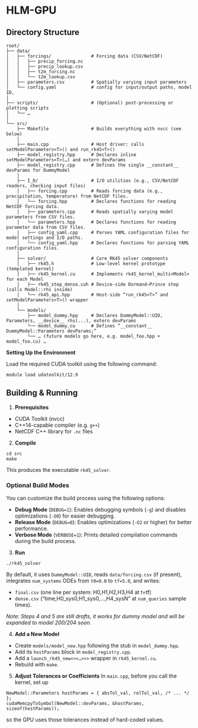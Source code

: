 # HLM-GPU

## Directory Structure

```text
root/
├── data/                       
│   ├── forcings/               # Forcing data (CSV/NetCDF)
│   │   ├── precip_forcing.nc   
│   │   ├── precip_lookup.csv
│   │   ├── t2m_forcing.nc
│   │   └── t2m_lookup.csv
│   ├── parameters.csv          # Spatially varying input parameters
│   └── config.yaml             # config for input/output paths, model ID,
│
├── scripts/                    # (Optional) post‐processing or plotting scripts
│   └── …                       
│
└── src/
    ├── Makefile                # Builds everything with nvcc (see below)
    │
    ├── main.cpp                # Host driver: calls setModelParameters<T>() and run_rk45<T>()
    ├── model_registry.hpp      # Declares inline setModelParameters<T>(…) and extern devParams
    ├── model_registry.cpp      # Defines the single __constant__ devParams for DummyModel
    │
    ├── I_O/                    # I/O utilities (e.g., CSV/NetCDF readers, checking input files)
    │   ├── forcing.cpp         # Reads forcing data (e.g., precipitation, temperature) from NetCDF files.
    │   └── forcing.hpp         # Declares functions for reading NetCDF forcing data.
    |   ├── parameters.cpp      # Reads spatially varying model parameters from CSV files.
    │   └── parameters.hpp      # Declares functions for reading parameter data from CSV files.
    |   ├── config_yaml.cpp     # Parses YAML configuration files for model settings and I/O paths.
    │   └── config_yaml.hpp     # Declares functions for parsing YAML configuration files.
    │
    ├── solver/                 # Core RK45 solver components
    │   ├── rk45.h              # Low‐level kernel prototype (templated kernel)
    │   ├── rk45_kernel.cu      # Implements rk45_kernel_multi<Model> for each Model
    │   ├── rk45_step_dense.cuh # Device‐side Dormand–Prince step (calls Model::rhs inside)
    │   └── rk45_api.hpp        # Host‐side “run_rk45<T>” and setModelParameters<T>() wrapper
    │
    └── models/                 
        ├── model_dummy.hpp     # Declares DummyModel::UID, Parameters, __device__ rhs(...), extern devParams
        └── model_dummy.cu      # Defines “__constant__ DummyModel::Parameters devParams;”
        └── … (future models go here, e.g. model_foo.hpp + model_foo.cu) …
```

**Setting Up the Environment**

Load the required CUDA toolkit using the following command:

```
module load udatoolkit/12.9
```

## Building & Running

1. **Prerequisites**

* CUDA Toolkit (nvcc)
* C++14-capable compiler (e.g. `g++`)
* NetCDF C++ library for `.nc` files

2. **Compile**

```
cd src
make
```

This produces the executable `rk45_solver`.

### **Optional Build Modes**

You can customize the build process using the following options:

* **Debug Mode** (`DEBUG=1`): Enables debugging symbols (`-g`) and disables optimizations (`-O0`) for easier debugging.
* **Release Mode** (`DEBUG=0`): Enables optimizations (`-O2` or higher) for better performance.
* **Verbose Mode** (`VERBOSE=1`): Prints detailed compilation commands during the build process.

3. **Run**

```
./rk45_solver
```

By default, it uses `DummyModel::UID`, reads `data/forcing.csv` (if present), integrates `num_systems` ODEs from `t0=0.0` to `tf=5.0`, and writes:

* `final.csv` (one line per system: H0,H1,H2,H3,H4 at t=tf)
* `dense.csv` (“time,H0\_sys0,H1\_sys0,…,H4\_sysN” at `num_queries` sample times).

*Note: Steps 4 and 5 are still drafts, it works for dummy model and will be expanded to model 200/204 soon.*

4. **Add a New Model**

* Create `models/model_new.hpp` following the stub in `model_dummy.hpp`.
* Add its `hostParams` block in `model_registry.cpp`.
* Add a `launch_rk45_new<<<…>>>` wrapper in `rk45_kernel.cu`.
* Rebuild with `make`.

5. **Adjust Tolerances or Coefficients**
   In `main.cpp`, before you call the kernel, set up

```
NewModel::Parameters hostParams = { absTol_val, relTol_val, /* ... */ };
cudaMemcpyToSymbol(NewModel::devParams, &hostParams, sizeof(hostParams));
```

so the GPU uses those tolerances instead of hard-coded values.
